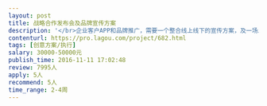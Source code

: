 ```yaml
---                
layout: post       
title: 战略合作发布会及品牌宣传方案           
description: '</br>企业客户APP和品牌推广，需要一个整合线上线下的宣传方案，及一场发布会的策划。</br>1. 在指定商圈的具体推广策略</br>2. 线上传播创意和传播规划</br>3. 线下发布会</br>'     
contenturl: https://pro.lagou.com/project/682.html      
tags: [创意方案/执行]            
salary: 30000-50000元          
publish_time: 2016-11-11 17:02:48         
review: 7995人                   
apply: 5人                   
recommend: 5人                   
time_range: 2-4周              
---                 
```

